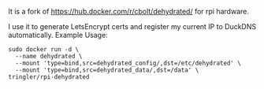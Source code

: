 It is a fork of https://hub.docker.com/r/cbolt/dehydrated/ for rpi hardware.

I use it to generate LetsEncrypt certs and register my current IP to DuckDNS automatically.
Example Usage:
```
sudo docker run -d \
  --name dehydrated \
  --mount 'type=bind,src=dehydrated_config/,dst=/etc/dehydrated' \
  --mount 'type=bind,src=dehydrated_data/,dst=/data' \
tringler/rpi-dehydrated
```
